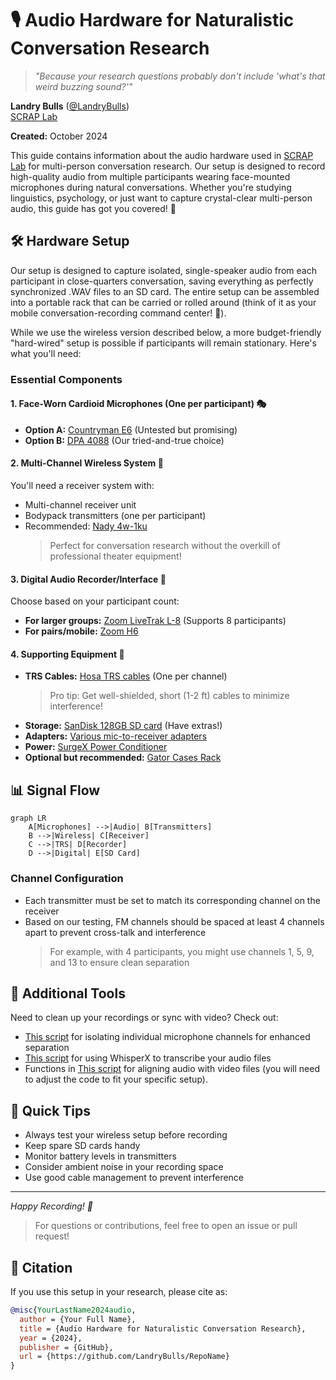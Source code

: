 # 🎙️ Audio Hardware for Naturalistic Conversation Research 

> *"Because your research questions probably don't include 'what's that weird buzzing sound?'"*

**Landry Bulls** ([@LandryBulls](https://github.com/LandryBulls))  
[SCRAP Lab](http://scraplab.org/)  

**Created:** October 2024

This guide contains information about the audio hardware used in [SCRAP Lab](http://scraplab.org/) for multi-person conversation research. Our setup is designed to record high-quality audio from multiple participants wearing face-mounted microphones during natural conversations. Whether you're studying linguistics, psychology, or just want to capture crystal-clear multi-person audio, this guide has got you covered! 🎯

## 🛠️ Hardware Setup

Our setup is designed to capture isolated, single-speaker audio from each participant in close-quarters conversation, saving everything as perfectly synchronized .WAV files to an SD card. The entire setup can be assembled into a portable rack that can be carried or rolled around (think of it as your mobile conversation-recording command center! 🚀).

While we use the wireless version described below, a more budget-friendly "hard-wired" setup is possible if participants will remain stationary. Here's what you'll need:

### Essential Components

#### 1. Face-Worn Cardioid Microphones (One per participant) 🎭
- **Option A:** [Countryman E6](https://www.sweetwater.com/store/detail/E6DW5L2SR--countryman-e6-directional-earset-for-sennheiser-speaking-beige-2mm) (Untested but promising)
- **Option B:** [DPA 4088](https://www.bhphotovideo.com/c/search?Ntt=Dpa%204088) (Our tried-and-true choice)

#### 2. Multi-Channel Wireless System 📡
You'll need a receiver system with:
- Multi-channel receiver unit
- Bodypack transmitters (one per participant)
- Recommended: [Nady 4w-1ku](https://www.bhphotovideo.com/c/product/1150753-REG/nady_4w_1ku_hm_10_black_4w_1ku_quad_uhf_wireless.html) 
  > Perfect for conversation research without the overkill of professional theater equipment!

#### 3. Digital Audio Recorder/Interface 💾
Choose based on your participant count:
- **For larger groups:** [Zoom LiveTrak L-8](https://www.bhphotovideo.com/c/product/1503664-REG/zoom_l_8_livetrak_l_8_8_channel_digital.html) (Supports 8 participants)
- **For pairs/mobile:** [Zoom H6](https://www.bhphotovideo.com/c/product/1805576-REG/zoom_h6essential_32_bit_float.html)

#### 4. Supporting Equipment 🔌
- **TRS Cables:** [Hosa TRS cables](https://www.bhphotovideo.com/c/product/828467-REG/Hosa_Technology_HSS_001_5_HSS_001_5_Balanced_1_4_TRS.html) (One per channel)
  > Pro tip: Get well-shielded, short (1-2 ft) cables to minimize interference!
- **Storage:** [SanDisk 128GB SD card](https://www.bhphotovideo.com/c/product/1692696-REG/sandisk_sdsdxxd_128g_ancin_128gb_extreme_pro_uhs_i.html) (Have extras!)
- **Adapters:** [Various mic-to-receiver adapters](https://www.bhphotovideo.com/c/product/828468-REG/Hosa_Technology_GMP_467_3_5mm_TRS_to_1_4.html)
- **Power:** [SurgeX Power Conditioner](https://www.sweetwater.com/store/detail/SXDS208--surgex-sx-ds-208-defender-series-8-outlet-power-conditioner)
- **Optional but recommended:** [Gator Cases Rack](https://www.bhphotovideo.com/c/product/1027581-REG/gator_cases_gr_4s_4_space_shallow_rack.html)

## 📊 Signal Flow

```mermaid
graph LR
    A[Microphones] -->|Audio| B[Transmitters]
    B -->|Wireless| C[Receiver]
    C -->|TRS| D[Recorder]
    D -->|Digital| E[SD Card]
```

### Channel Configuration
- Each transmitter must be set to match its corresponding channel on the receiver
- Based on our testing, FM channels should be spaced at least 4 channels apart to prevent cross-talk and interference
  > For example, with 4 participants, you might use channels 1, 5, 9, and 13 to ensure clean separation

## 🔧 Additional Tools
Need to clean up your recordings or sync with video? Check out:
- [This script](https://github.com/LandryBulls/voicolate/blob/main/voicolate/isolate.py) for isolating individual microphone channels for enhanced separation
- [This script](https://github.com/LandryBulls/voicolate/blob/main/voicolate/transcribe.py) for using WhisperX to transcribe your audio files
- Functions in [This script](https://github.com/LandryBulls/multidata/blob/main/alignment/align.py) for aligning audio with video files (you will need to adjust the code to fit your specific setup). 

## 📝 Quick Tips
- Always test your wireless setup before recording
- Keep spare SD cards handy
- Monitor battery levels in transmitters
- Consider ambient noise in your recording space
- Use good cable management to prevent interference 

---
*Happy Recording! 🎉*

> For questions or contributions, feel free to open an issue or pull request!

## 📝 Citation

If you use this setup in your research, please cite as:

```bibtex
@misc{YourLastName2024audio,
  author = {Your Full Name},
  title = {Audio Hardware for Naturalistic Conversation Research},
  year = {2024},
  publisher = {GitHub},
  url = {https://github.com/LandryBulls/RepoName}
}
```